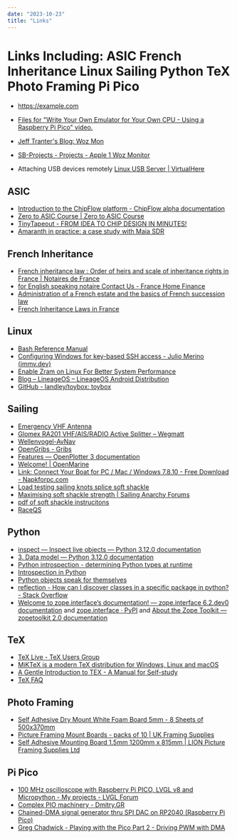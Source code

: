 ```yaml
---
date: "2023-10-23"
title: "Links"
---
```


<!-- markdownlint-disable MD025 -->
# Links Including: ASIC French Inheritance Linux Sailing Python TeX Photo Framing Pi Pico
<!-- markdownlint-enable MD025 -->

<!-- markdownlint-disable MD034 -->
* https://example.com
<!-- markdownlint-enable MD034 -->

* [Files for "Write Your Own Emulator for Your Own CPU - Using a Raspberry Pi Pico" video.](https://github.com/garyexplains/examples/tree/master/vCPUEMU)

* [Jeff Tranter's Blog: Woz Mon](http://jefftranter.blogspot.com/2012/05/woz-mon.html)
* [SB-Projects - Projects - Apple 1 Woz Monitor](https://www.sbprojects.net/projects/apple1/wozmon.php)

* Attaching USB devices remotely [Linux USB Server | VirtualHere](https://www.virtualhere.com/usb_server_software)

## ASIC 
 
* [Introduction to the ChipFlow platform - ChipFlow alpha documentation](https://docs.chipflow.io/en/latest/tutorial-intro-chipflow-platform.html)
* [Zero to ASIC Course | Zero to ASIC Course](https://www.zerotoasiccourse.com)
* [TinyTapeout - FROM IDEA TO CHIP DESIGN IN MINUTES!](https://tinytapeout.com/faq/)
* [Amaranth in practice: a case study with Maia SDR](https://www.openresearch.institute/tag/amaranth/)

## French Inheritance

* [French inheritance law : Order of heirs and scale of inheritance rights in France | Notaires de France](https://www.notaires.fr/en/donation-succession/succession/order-succession-and-inheritance-tax#:~:text=If%20the%20deceased%20had%20children%2C%20the%20inheritance%20is%20divided%20between,he%20inherits%20the%20entire%20sum.)
* [for English speaking notaire Contact Us - France Home Finance](https://www.francehomefinance.com/contact_us/)
* [Administration of a French estate and the basics of French succession law](https://oratto.co.uk/wiki/probate-solicitors/guides/administration-of-a-french-estate-and-the-basics-of-french-succession-law)
* [French Inheritance Laws in France](https://www.french-property.com/guides/france/finance-taxation/inheritance/rights)

## Linux

* [Bash Reference Manual](https://www.gnu.org/software/bash/manual/bash.html#Special-Parameters)
* [Configuring Windows for key-based SSH access - Julio Merino (jmmv.dev)](https://jmmv.dev/2020/10/windows-ssh-access.html)
* [Enable Zram on Linux For Better System Performance](https://fosspost.org/enable-zram-on-linux-better-system-performance/)
* [Blog – LineageOS – LineageOS Android Distribution](https://lineageos.org/blog/)
* [GitHub - landley/toybox: toybox](https://github.com/landley/toybox)
 
## Sailing

* [Emergency VHF Antenna](https://revolve-tec.com/product/rollable-emergency-vhf-antenna/)
*  [Glomex RA201 VHF/AIS/RADIO Active Splitter – Wegmatt](https://shop.wegmatt.com/collections/new-products/products/glomex-ra201-vhf-ais-radio-active-splitter)
* [Wellenvogel-AvNav](https://www.wellenvogel.net/software/avnav/docs/beschreibung.html?lang=en)
* [OpenGribs - Gribs](https://opengribs.org/en/gribs)
* [Features — OpenPlotter 3 documentation](https://openplotter.readthedocs.io/en/latest/description/features.html)
* [Welcome! | OpenMarine](https://openmarine.net)
* [Link: Connect Your Boat for PC / Mac / Windows 7.8.10 - Free Download - Napkforpc.com](https://napkforpc.com/apk/com.navico.gofree/)
* [Load testing sailing knots splice soft shackle](https://web.archive.org/web/20160307225630/http://www.bethandevans.com/load.htm)
* [Maximising soft shackle strength | Sailing Anarchy Forums](https://forums.sailinganarchy.com/threads/maximising-soft-shackle-strength.185262/)
* [pdf of soft shackle instrucitons](https://forums.sailinganarchy.com/attachments/high-strength-soft-shackles-using-the-"brion-toss-button"-knot-july-2023-pdf.602280/)
* [RaceQS](https://raceqs.com/smart-watch/)

## Python

* [inspect — Inspect live objects — Python 3.12.0 documentation](https://docs.python.org/3/library/inspect.html)
* [3. Data model — Python 3.12.0 documentation](https://docs.python.org/3/reference/datamodel.html#customizing-class-creation)
* [Python introspection - determining Python types at runtime](https://zetcode.com/python/introspection/?utm_content=cmp-true)
* [Introspection in Python](https://devopedia.org/introspection-in-python#qst-ans-3)
* [Python objects speak for themselves](https://anvil.works/blog/introspection-in-python)
* [reflection - How can I discover classes in a specific package in python? - Stack Overflow](https://stackoverflow.com/questions/3507125/how-can-i-discover-classes-in-a-specific-package-in-python)
* [Welcome to zope.interface’s documentation! — zope.interface 6.2.dev0 documentation](https://zopeinterface.readthedocs.io/en/latest/) and [zope.interface · PyPI](https://pypi.org/project/zope.interface/) and [About the Zope Toolkit — zopetoolkit 2.0 documentation](https://zopetoolkit.readthedocs.io/en/latest/about.html#toolkit-libraries)

## TeX

* [TeX Live - TeX Users Group](https://www.tug.org/texlive/)
* [MiKTeX is a modern TeX distribution for Windows, Linux and macOS](https://miktex.org/)
* [A Gentle Introduction to TEX - A Manual for Self-study](https://www.sys.kth.se/docs/texlive/texmf-dist/doc/plain/gentle/gentle.pdf)
* [TeX FAQ](https://texfaq.org/FAQ-startup)

## Photo Framing

* [Self Adhesive Dry Mount White Foam Board 5mm - 8 Sheets of 500x370mm](https://www.ukpictureframingsupplies.co.uk/self-adhesive-dry-mount-white-foam-board-5mm---8-sheets-of-500x370mm-335-p.asp)
* [Picture Framing Mount Boards - packs of 10 | UK Framing Supplies](https://www.ukframingsupplies.net/snow-white--mountboard---pack-of-10---825-x-1118mm-x2832-x-44-inchesx29--rrp-72-3248-p.asp)
* [Self Adhesive Mounting Board 1.5mm 1200mm x 815mm | LION Picture Framing Supplies Ltd](https://www.lionpic.co.uk/p/38093/Self-Adhesive-Mounting-Board-15mm-1200mm-x-815mm-1-sheet)

## Pi Pico 

* [100 MHz oscilloscope with Raspberry Pi PICO, LVGL v8 and Micropython - My projects - LVGL Forum](https://forum.lvgl.io/t/100-mhz-oscilloscope-with-raspberry-pi-pico-lvgl-v8-and-micropython/5669)
* [Complex PIO machinery - Dmitry.GR](https://dmitry.gr/?r=06.%20Thoughts&proj=09.ComplexPioMachines)
* [Chained-DMA signal generator thru SPI DAC on RP2040 (Raspberry Pi Pico)](https://vanhunteradams.com/Pico/DAC/DMA_DAC.html)
* [Greg Chadwick - Playing with the Pico Part 2 - Driving PWM with DMA](https://gregchadwick.co.uk/blog/playing-with-the-pico-pt2/)
